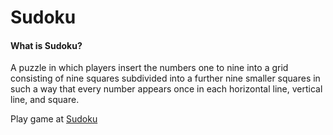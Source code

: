 # Sudoku
#### What is Sudoku?
A puzzle in which players insert the numbers one to nine into a grid consisting of nine squares subdivided into a further nine smaller squares in such a way that every number appears once in each horizontal line, vertical line, and square.

Play game at [Sudoku](https://adarsh-anand.github.io/Sudoku/)
